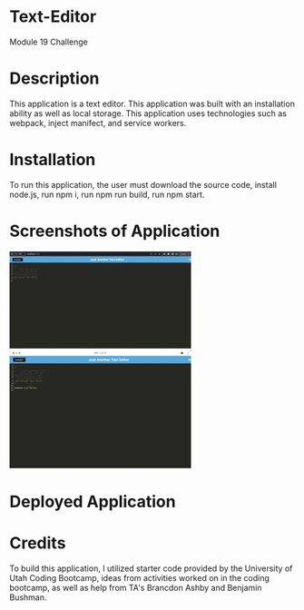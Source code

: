 # Text-Editor
Module 19 Challenge
# Description
This application is a text editor. This application was built with an installation ability as well as local storage. This application uses technologies such as webpack, inject manifect, and service workers.
# Installation
To run this application, the user must download the source code, install node.js, run npm i, run npm run build, run npm start. 
# Screenshots of Application
![image 1](images/image1.png)
![image 2](images/image2.png)
# Deployed Application

# Credits
To build this application, I utilized starter code provided by the University of Utah Coding Bootcamp, ideas from activities worked on in the coding bootcamp, as well as help from TA's Brancdon Ashby and Benjamin Bushman. 